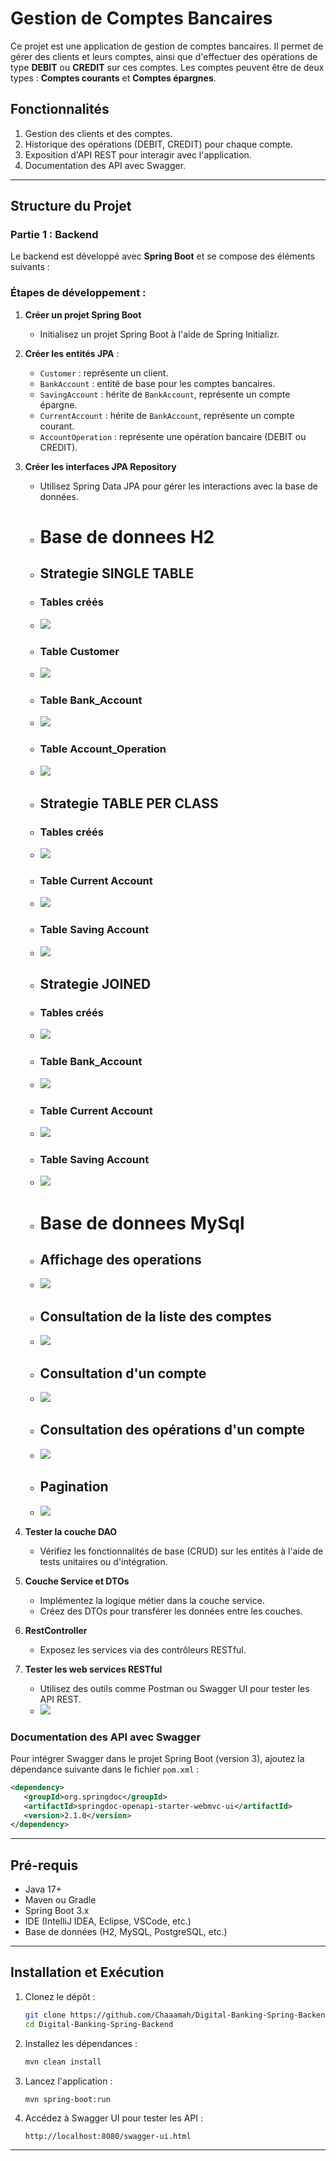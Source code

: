 # Gestion de Comptes Bancaires

Ce projet est une application de gestion de comptes bancaires. Il permet de gérer des clients et leurs comptes, ainsi que d'effectuer des opérations de type **DEBIT** ou **CREDIT** sur ces comptes. Les comptes peuvent être de deux types : **Comptes courants** et **Comptes épargnes**.

## Fonctionnalités

1. Gestion des clients et des comptes.
2. Historique des opérations (DEBIT, CREDIT) pour chaque compte.
3. Exposition d'API REST pour interagir avec l'application.
4. Documentation des API avec Swagger.

---

## Structure du Projet

### Partie 1 : Backend

Le backend est développé avec **Spring Boot** et se compose des éléments suivants :

### Étapes de développement :

1. **Créer un projet Spring Boot**
   - Initialisez un projet Spring Boot à l'aide de Spring Initializr.

2. **Créer les entités JPA** :
   - `Customer` : représente un client.
   - `BankAccount` : entité de base pour les comptes bancaires.
   - `SavingAccount` : hérite de `BankAccount`, représente un compte épargne.
   - `CurrentAccount` : hérite de `BankAccount`, représente un compte courant.
   - `AccountOperation` : représente une opération bancaire (DEBIT ou CREDIT).

3. **Créer les interfaces JPA Repository**
   - Utilisez Spring Data JPA pour gérer les interactions avec la base de données.
   - <h1>Base de donnees H2</h1>

   - <h2>Strategie SINGLE TABLE</h2>

   - <h3>Tables créés</h3>

   - <img src="Captures/img_3.png">

   - <h3>Table Customer</h3>

   - <img src="Captures/img.png">

   - <h3>Table Bank_Account</h3>

   - <img src="Captures/img_1.png">

   - <h3>Table Account_Operation</h3>

   - <img src="Captures/img_2.png">

   - <h2>Strategie TABLE PER CLASS</h2>

   - <h3>Tables créés</h3>

   - <img src="Captures/img_7.png">

   - <h3>Table Current Account</h3>

   - <img src="Captures/img_5.png">

   - <h3>Table Saving Account</h3>

   - <img src="Captures/img_6.png">

   - <h2>Strategie JOINED</h2>

   - <h3>Tables créés</h3>

   - <img src="Captures/img_4.png">

   - <h3>Table Bank_Account</h3>

   - <img src="Captures/img_8.png">

   - <h3>Table Current Account</h3>

   - <img src="Captures/img_9.png">

   - <h3>Table Saving Account</h3>

   - <img src="Captures/img_10.png">

   - <h1>Base de donnees MySql</h1>

   - <h2>Affichage des operations</h2>

   - <img src="Captures/img_11.png">
   
   - <h2>Consultation de la liste des comptes</h2>
   - <img src="Captures/img_14.png">
   - <h2>Consultation d'un compte</h2>
   - <img src="Captures/img_17.png">
   - <h2>Consultation des opérations d'un compte</h2>
   - <img src="Captures/img_16.png">
   - <h2>Pagination</h2>
   - <img src="Captures/img_15.png">

4. **Tester la couche DAO**
   - Vérifiez les fonctionnalités de base (CRUD) sur les entités à l'aide de tests unitaires ou d'intégration.

5. **Couche Service et DTOs**
   - Implémentez la logique métier dans la couche service.
   - Créez des DTOs pour transférer les données entre les couches.

6. **RestController**
   - Exposez les services via des contrôleurs RESTful.

7. **Tester les web services RESTful**
   - Utilisez des outils comme Postman ou Swagger UI pour tester les API REST.
   - <img src="Captures/img_13.png">

### Documentation des API avec Swagger

Pour intégrer Swagger dans le projet Spring Boot (version 3), ajoutez la dépendance suivante dans le fichier `pom.xml` :

```xml
<dependency> 
   <groupId>org.springdoc</groupId> 
   <artifactId>springdoc-openapi-starter-webmvc-ui</artifactId> 
   <version>2.1.0</version> 
</dependency>
```
---

## Pré-requis

- Java 17+
- Maven ou Gradle
- Spring Boot 3.x
- IDE (IntelliJ IDEA, Eclipse, VSCode, etc.)
- Base de données (H2, MySQL, PostgreSQL, etc.)

---

## Installation et Exécution

1. Clonez le dépôt :
   ```bash
   git clone https://github.com/Chaaamah/Digital-Banking-Spring-Backend.git
   cd Digital-Banking-Spring-Backend
   ```

2. Installez les dépendances :
   ```bash
   mvn clean install
   ```

3. Lancez l'application :
   ```bash
   mvn spring-boot:run
   ```

4. Accédez à Swagger UI pour tester les API :
   ```
   http://localhost:8080/swagger-ui.html
   ```

---



